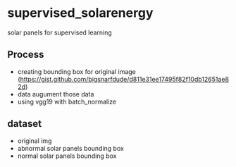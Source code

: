 # supervised_solarenergy
solar panels for supervised learning


## Process
- creating bounding box for original image (https://gist.github.com/bigsnarfdude/d811e31ee17495f82f10db12651ae82d)
- data augument those data
- using vgg19 with batch_normalize

## dataset
- original img
- abnormal solar panels bounding box
- normal solar panels bounding box
